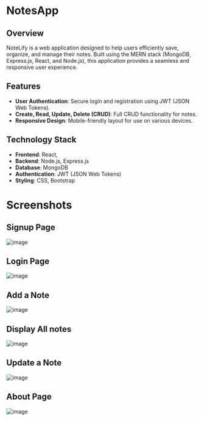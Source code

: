 # NotesApp

## Overview
NoteLify is a web application designed to help users efficiently save, organize, and manage their notes. Built using the MERN stack (MongoDB, Express.js, React, and Node.js), this application provides a seamless and responsive user experience.

## Features
- **User Authentication**: Secure login and registration using JWT (JSON Web Tokens).
- **Create, Read, Update, Delete (CRUD)**: Full CRUD functionality for notes.
- **Responsive Design**: Mobile-friendly layout for use on various devices.

## Technology Stack
- **Frontend**: React,
- **Backend**: Node.js, Express.js
- **Database**: MongoDB
- **Authentication**: JWT (JSON Web Tokens)
- **Styling**: CSS, Bootstrap

# Screenshots

## Signup Page
![image](https://github.com/MohitGarg1234/NoteLify-ReactJs-app-/assets/92513931/0ebec426-53a7-44bf-802d-b3a5cad3d497)
## Login Page
![image](https://github.com/MohitGarg1234/NoteLify-ReactJs-app-/assets/92513931/93b62efd-974e-4248-add4-007a0dcf0fb1)
## Add a Note
![image](https://github.com/MohitGarg1234/NoteLify-ReactJs-app-/assets/92513931/2c446f7f-07e0-463f-a0c3-5c4294a6aada)
## Display All notes
![image](https://github.com/MohitGarg1234/NoteLify-ReactJs-app-/assets/92513931/1c2b5a81-7414-4617-8ea2-c8e9cb06798c)
## Update a Note
![image](https://github.com/MohitGarg1234/NoteLify-ReactJs-app-/assets/92513931/5ac6fbbe-9cab-4520-b310-4f697bcb0d93)
## About Page
![image](https://github.com/MohitGarg1234/NoteLify-ReactJs-app-/assets/92513931/e56fb08d-45f6-429c-8663-d60afe7c2ac4)



